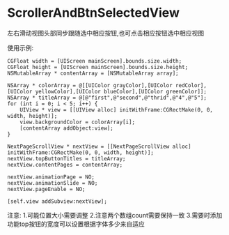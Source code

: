 # ScrollerAndBtnSelectedView
左右滑动视图头部同步跟随选中相应按钮,也可点击相应按钮选中相应视图

使用示例:

    CGFloat width = [UIScreen mainScreen].bounds.size.width;
    CGFloat height = [UIScreen mainScreen].bounds.size.height;
    NSMutableArray * contentArray = [NSMutableArray array];
    
    NSArray * colorArray = @[[UIColor grayColor],[UIColor redColor],[UIColor yellowColor],[UIColor blueColor],[UIColor greenColor]];
    NSArray * titleArray = @[@"first",@"second",@"thrid",@"4",@"5"];
    for (int i = 0; i < 5; i++) {
        UIView * view = [[UIView alloc] initWithFrame:CGRectMake(0, 0, width, height)];
        view.backgroundColor = colorArray[i];
        [contentArray addObject:view];
    }
    
    NextPageScrollView * nextView = [[NextPageScrollView alloc] initWithFrame:CGRectMake(0, 0, width, height)];
    nextView.topButtonTitles = titleArray;
    nextView.contentPages = contentArray;
    
    nextView.animationPage = NO;
    nextView.animationSlide = NO;
    nextView.pageEnable = NO;
    
    [self.view addSubview:nextView];

 注意:
     1.可能位置大小需要调整
     2.注意两个数组count需要保持一致
     3.需要时添加功能top按钮的宽度可以设置根据字体多少来自适应
